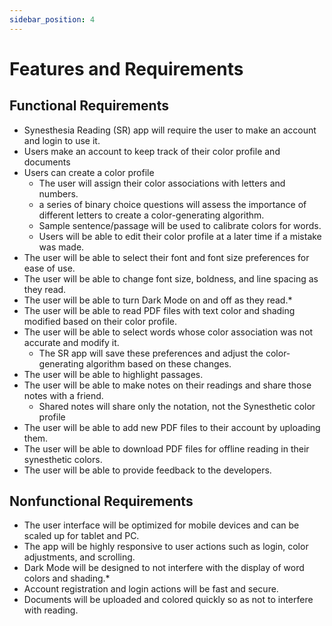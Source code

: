 ```yaml
---
sidebar_position: 4
---
```


# Features and Requirements
## Functional Requirements
- Synesthesia Reading (SR) app will require the user to make an account and login to use it.
-  Users make an account to keep track of their color profile and documents
- Users can create a color profile
   - The user will assign their color associations with letters and numbers.
   - a series of binary choice questions will assess the importance of different letters to create a color-generating algorithm.
   - Sample sentence/passage will be used to calibrate colors for words.
   - Users will be able to edit their color profile at a later time if a mistake was made.
- The user will be able to select their font and font size preferences for ease of use.
- The user will be able to change font size, boldness, and line spacing as they read.
- The user will be able to turn Dark Mode on and off as they read.*
- The user will be able to read PDF files with text color and shading modified based on their color profile.
- The user will be able to select words whose color association was not accurate and modify it.
   - The SR app will save these preferences and adjust the color-generating algorithm based on these changes.
- The user will be able to highlight passages.
- The user will be able to make notes on their readings and share those notes with a friend.
   - Shared notes will share only the notation, not the Synesthetic color profile
- The user will be able to add new PDF files to their account by uploading them.
- The user will be able to download PDF files for offline reading in their synesthetic colors.
- The user will be able to provide feedback to the developers.

## Nonfunctional Requirements
  - The user interface will be optimized for mobile devices and can be scaled up for tablet and PC.
- The app will be highly responsive to user actions such as login, color adjustments, and scrolling.
- Dark Mode will be designed to not interfere with the display of word colors and shading.*
- Account registration and login actions will be fast and secure.
- Documents will be uploaded and colored quickly so as not to interfere with reading.

